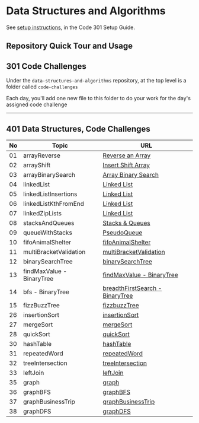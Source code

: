 # Data Structures and Algorithms

See [setup instructions](https://codefellows.github.io/setup-guide/code-301/3-code-challenges), in the Code 301 Setup Guide.

## Repository Quick Tour and Usage

## 301 Code Challenges

Under the `data-structures-and-algorithms` repository, at the top level is a folder called `code-challenges`

Each day, you'll add one new file to this folder to do your work for the day's assigned code challenge

---

## 401 Data Structures, Code Challenges

| No  | Topic                     | URL                                                                  |
| --- | ---                       | -------------------------------------------------------------------- |
| 01  | arrayReverse              | [Reverse an Array](./code-challenges/arrayReverse/README.md)         |
| 02  | arrayShift                | [Insert Shift Array](./code-challenges/arrayShift/README.md)         |
| 03  | arrayBinarySearch         | [Array Binary Search](./code-challenges/arrayBinarySearch/README.md) |
| 04  | linkedList                | [Linked List](./code-challenges/linkedList/README.md)                |
| 05  | linkedListInsertions      | [Linked List](./code-challenges/linkedList/README.md)                |
| 06  | linkedListKthFromEnd      | [Linked List](./code-challenges/linkedList/README.md)                |
| 07  | linkedZipLists            | [Linked List](./code-challenges/linkedList/README.md)                |
| 08  | stacksAndQueues           | [Stacks & Queues](./code-challenges/stacksAndQueues/README.md)       |
| 09  | queueWithStacks           | [PseudoQueue](./code-challenges/queueWithStacks/README.md)           |
| 10  | fifoAnimalShelter         | [fifoAnimalShelter](./code-challenges/fifoAnimalShelter/README.md)   |
| 11  | multiBracketValidation    | [multiBracketValidation](./code-challenges/multiBracketValidation/README.md)   |
| 12  | binarySearchTree          | [binarySearchTree](./code-challenges/tree/README.md)   |
| 13  | findMaxValue - BinaryTree | [findMaxValue - BinaryTree](./code-challenges/tree/README.md)   |
| 14  | bfs - BinaryTree          | [breadthFirstSearch - BinaryTree](./code-challenges/tree/README.md)   |
| 15  | fizzBuzzTree              | [fizzbuzzTree](./code-challenges/fizzBuzzTree/README.md)   |
| 26  | insertionSort             | [insertionSort](./code-challenges/insertionSort/BLOG.md)   |
| 27  | mergeSort                 | [mergeSort](./code-challenges/mergeSort/BLOG.md)   |
| 28  | quickSort                 | [quickSort](./code-challenges/quickSort/BLOG.md)   |
| 30  | hashTable                 | [hashTable](./code-challenges/hashTable/README.md)   |
| 31  | repeatedWord              | [repeatedWord](./code-challenges/repeatedWord/README.md)   |
| 32  | treeIntersection          | [treeIntersection](./code-challenges/treeIntersection/README.md)   |
| 33  | leftJoin                  | [leftJoin](./code-challenges/leftJoin/README.md)   |
| 35  | graph                     | [graph](./code-challenges/graph/README.md)   |
| 36  | graphBFS                  | [graphBFS](./code-challenges/graph/README.md)   |
| 37  | graphBusinessTrip         | [graphBusinessTrip](./code-challenges/graph/README.md)   |
| 38  | graphDFS                  | [graphDFS](./code-challenges/graph/README.md)   |


